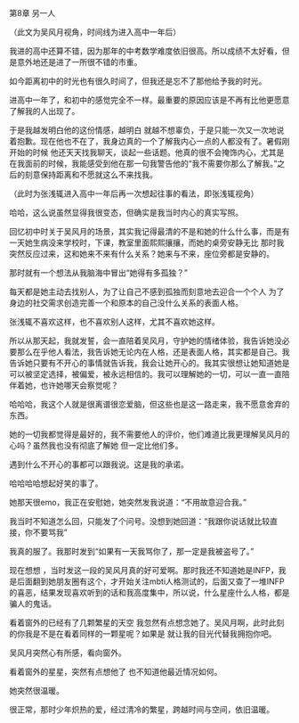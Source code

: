 ﻿第8章 另一人

（此文为吴风月视角，时间线为进入高中一年后）

我进的高中还算不错，因为那年的中考数学难度依旧很高。所以成绩不太好看，但是意外地还是进了一所很不错的市重。

如今距离初中的时光也有很久时间了，但我还是忘不了那他给予我的时光。

进高中一年了，和初中的感觉完全不一样。最重要的原因应该是不再有比他更愿意了解我的人出现了。

于是我越发明白他的这份情感，越明白 就越不想辜负，于是只能一次又一次地说着抱歉。现在他也不在了，我身边真的一个了解我内心一点的人都没有了。暑假刚开始的时候 他还天天找我聊天，谈起一些话题。他真的很不会掩饰内心，尤其是在我面前的时候，我能感受到他在那一句我警告他的“我不需要你那么了解我。”之后的刻意保持距离和不愿就这么不来找我。

（此时为张浅辄进入高中一年后再一次想起往事的看法，即张浅辄视角）

哈哈，这么说虽然显得我很变态，但确实是我当时内心的真实写照。

回忆初中时关于吴风月的场景，其实我记得最清的不是和她的什么什么事，而是有一天她生病没来学校时，下课，教室里面熙熙攘攘，而她的桌旁安静无比 那时我突然反应过来，这和她来不来有什么关系？她来与不来，座位旁都是安静的。

那时就有一个想法从我脑海中冒出“她得有多孤独？”

每天都是她主动去找别人，为了让自己不感到孤独而刻意地去迎合一个个人 为了身边的社交需求创造完善一个和原本的自己没什么关系的表面人格。

张浅辄不喜欢这样，也不喜欢别人这样，尤其不喜欢她这样。

所以从那天起，我就发誓，会一直陪着吴风月，守护她的情绪体验，我告诉她没必要那么在乎他人看法，我告诉她无论内在人格，还是表面人格，其实都是自己。我告诉她只要有不开心的事情就告诉我，我会让她开心的。我其实很想让她知道她是可以被坚定选择，被偏爱，被永远相信的。我可以理解她的一切，可以一直一直陪伴着她，也许她哪天会察觉呢？

哈哈哈，我这个人就是很离谱很恋爱脑，但这些也是这一路走来，我不愿意舍弃的东西。

她的一切我都觉得是最好的，我不需要他人的评价，他们难道比我更理解吴风月的心吗？虽然我也没有彻底了解她 但一定比他们多。

遇到什么不开心的事都可以跟我说。这是我的承诺。

哈哈哈哈想起好笑的事了。

她那天很emo，我正在安慰她，她突然发我说道：“不用故意迎合我。”

我当时不知道怎么回，只能发了个问号。没想到她回道：“我跟你说话就比较直接，你不要骂我”

我真的服了。我那时发到“如果有一天我骂你了，那一定是我被盗号了。”

现在想想 ，当时发这一段的吴风月真的好可爱啊。那时我还不知道她是INFP，我是后面翻到她朋友圈有这个，才开始关注mbti人格测试的，后面又查了一堆INFP的喜恶，结果发现喜欢听到的话和我高度集中，所以说，什么星座什么人格，都是骗人的鬼话。

看着窗外的已经有了几颗繁星的天空 我忽然有点想念她了。吴风月啊，此时此刻的你我是不是在看着同样的一颗星呢？如果是 就让我的目光代替我拥抱你吧。

吴风月突然心有所感，看向窗外。

看着窗外的星星，突然有点想他了 也不知道他最近情况如何。

她突然很温暖。

很正常，那时少年炽热的爱，经过清冷的繁星，跨越时间与空间，依旧温暖。

